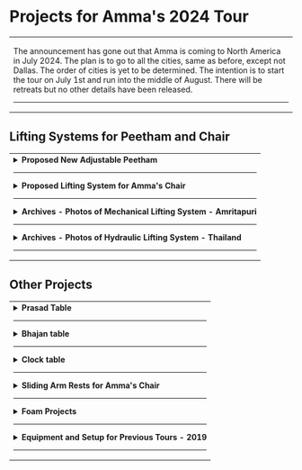 # Projects for Amma's 2024 Tour

<table>
<tr>
<td>

<!-- Created this repo - March 31, 2024 -->

The announcement has gone out that Amma is coming to North America in July 2024. The plan is to go to all the cities, same as before, except not Dallas. The order of cities is yet to be determined. The intention is to start the tour on July 1st and run into the middle of August. There will be retreats but no other details have been released.

---

</td>
</tr>
</table>

## Lifting Systems for Peetham and Chair

<table>
<tr>
<td>

<details>
<summary><b>Proposed New Adjustable Peetham</b></summary>

---

We are planning to build a smaller peetham with the following dimensions:

- Width, side-to-side - 47 inches
- Length, front-to-back - 34 inches
- Thickness of peetham platform (not including unistrut lifting system) - No estimate yet
- Total height - Adjustable from 12 inches to 17.5 inches.

Height of peetham should be adjustable to anywhere within the range, rather than only at certain "stops".

Currently we are considering using actuators to raise and lower the peetham. This is probably preferable to the other options: hydraulics or mechanical crank and gear systems (see photos in archives).

[Link to place that sells actuators](https://www.linak.com/products/linear-actuators)

Amma's attendants request that the height of the peetham should be adjustable using a remote. Further they request extra remotes (4 for each lifting system) so that hopefully not all of them get lost or misplaced.

One suggestion (for an easier design and build) is that the peetham might move forward or backward a few inches when it is raised or lowered. There is no official approval or disapproval of this idea, but approval seems unlikely.

The actuators may be noisy but we don't know how noisy. It may be possible to muffle the noise.

</details>

---

<details>
<summary><b>Proposed Lifting System for Amma's Chair</b></summary>

---

We need the same type of lifting system for adjusting the height of Amma's chair during darshan. It would probably be much the same as the system for the peetham as described above.

The height and other specifications will be posted here soon. It seems there will be enough room under the chair for the lifting system, more room than under the peetham.

</details>

---

<details>
<summary><b>Archives - Photos of Mechanical Lifting System - Amritapuri</b></summary>

---

This lifting system was built in India around 2007 by Amma's son Jitendra, using hardware obtained in India.

Amma's chair in Amritapuri also has a similar lifting system but no photos could be provided because the mechanisms are hidden inside the woodwork of the chair.

Image 2 - Sprockets and chain drive. The crank is on the bottom. The chain looks like regular bicycle chain. Are all the sprockets the same diameter? Why is there a spring near the center sprocket?

![image 2](/images/02_gears_closeup.jpg)

---

Image 3 - View of main frame and entire route of the chain. The tie rods move up and down as they are turned by the chain and crank. There is mounting plate on the top of the wooden leg which has a nut embedded. The tie rod is threaded through this nut. As the tie rod turns the nut goes up and down relative to the rod. This nut is embedded in the leg and therefore as the tie rod turns the leg telescopes up or down.

![image 3](/images/03_chain_overview.jpg)

---

Image 4 - Top view of platform, assembled. Hardware is hidden.

![image 4](/images/04_platform_w_carpet.jpg)

---

Image 5 - Main frame with top platform removed

![image 5](/images/05_platform_off.jpg)

---

Image 6 - Bottom view of assembled platform, turned upside down for disassembly. Notice the crank for changing height of platform. The platform is transported as one piece.

![image 6](/images/06_platform_on.jpg)

---

Image 7 - Tie rod with nut and cotter pins. Tie rod has a groove for pins.

![image 7](/images/07_tie_rod_w_nut.jpg)

---

Image 8 - Tie rod with nut and cotter pins, a bit closer

![image 8](/images/08_tie_rod_w_nut_2.jpg)

---

Image 9 - Custom machined nut

![image 9](/images/09_nut_closeup.jpg)

---

Image 10 - Custom machined nut, again

![image 10](/images/10_nut_closeup_2.jpg)

---

Image 11 - Set of parts for one leg -

1. Tie rod, stainless steel, 12 mm dia (recommend increase to 14 or 16 mm)
1. Machined nut
1. Cotter pins (2)
1. Nuts, unmodified (2)
1. Sprocket
1. Roller bearing
1. Mounting plate
1. Bushing, outer part
1. Bushing, inner part
1. T-shaped piece, flat

![image 11](/images/11_tie_rod_parts_list.jpg)

---

Image 12 - Tie rod with machined nut, cotter pins, and bushing consisting of 2 pieces

![image 12](/images/12_tie_rod_w_blue_bushing.jpg)

---

Image 13 - Close up of tie rod and nut. The cotter pin goes into the groove on the tie rod and locks into the notch on the machined nut.

![image 13](/images/13_tie_rod_w_blue_bushing_2.jpg)

---

Image 14 - Close up of bushing. What is the blue component made of?

![image 14](/images/14_tie_rod_w_blue_bushing_3.jpg)

---

Image 15 - Mounting plate with embedded nut. This plate is where the tie rod assembly connects to the top of the telescoping leg.

![image 15](/images/15_mounting_plate.jpg)

---

Image 16 - Other side of mounting plate with embedded nut

![image 16](/images/16_mounting_plate_2.jpg)

---

Image 17 - This is where one of the tie rods emerges from the main frame. The sprockets, chain, and entire main frame stay together and move up or down as a unit. As the crank is turned and the tie rods also turn, the unmodified nut moves up or down the tie rod. This nut is embedded in the mounting plate and so is prevented from turning as the tie rod turns. As the tie rod moves up or down, it forces the leg to extend or retract. It appears there is another bearing embedded in the main frame where the tie rod emerges.

![image 17](/images/17_lifting_site.jpg)

---

Image 18 - Lower tie rod assembly. Notice the slot in the top of the tie rod. The T-shaped piece (see image 11) fits into this slot and creates a strong connection to the sprocket.

![image 18](/images/18_tie_rod_assembly.jpg)

---

Image 19 - Lower tie rod assembly. What is the purpose of the small piece of plywood above the nut?

![image 19](/images/19_tie_rod_assembly_2.jpg)

---

Image 20 - Close up of upper tie rod, sprocket, bearing, bushing, and machined nut. The entire weight of the platform rests on these four sets of roller bearings, one on each leg. It seems that the bearing is firmly attached to the bushing, which in turn is firmly attached to the tie rod. When everything is assembled, the roller bearing is underneath the main frame, supporting the entire platform. There is (must be?) a raceway that accommodates the bearing where the tie rod comes through the main frame. This area is shown in image 17.

![image 20](/images/20_bearing_assembly.jpg)

---

Image 21 - Close up of upper tie rod, bearing, bushing, and machined nut, assembled.

![image 21](/images/21_bearing_closeup.jpg)

---

Image 22 - One complete leg assembly

![image 22](/images/22_assembled_leg.jpg)

---

Image 23 - Leg assembly sitting next to main frame

![image 23](/images/23_leg_in_context.jpg)

---

Image 24 - Another view of leg assembly sitting next to main frame. In this image, we can more clearly imagine there must be a raceway embedded in the main frame that accepts the roller bearing on the tie rod assembly

Apparently the partially assembled leg is inserted from underneath, and then the sprocket is installed on top. Then the T-shaped piece goes into the slot on top of the tie rod. Finally there is a nut that secures the sprocket to the top end of the tie rod.

![image 24](/images/24_leg_in_context_2.jpg)

---

Image 1 - Bottom view of leg

![image 1](/images/01_leg_side_view_.jpg)

---

### Images of Upgraded Piston

(Piston is another name for tie rod)

---

Image 25

![image 25](/images/new_piston_1_assembly.jpg)

---

Image 26

![image 26](/images/new_piston_2_threaded.jpg)

---

Image 27

![image 27](/images/new_piston_3_w_bearing_sprocket.jpg)

---

Image 28

![image 28](/images/new_piston_4_w_bearing.jpg)

</details>

---

<details>

<summary><b>Archives - Photos of Hydraulic Lifting System - Thailand</b></summary>

---

System for raising Amma's chair automatically, used in Thailand.

![image hs1](/images/hydraulic_system_1_bottom.jpg)
![image hs2](/images/hydraulic_system_2_scale.jpg)
![image hs3](/images/hydraulic_system_3_side.jpg)
![image hs4](/images/hydraulic_system_4_back.jpg)
![image hs5](/images/hydraulic_system_5_front.jpg)
![image hs6](/images/hydraulic_system_6_technicians.jpg)
![image hs7](/images/hydraulic_system_7_back_corner.jpg)

</details>

---

</td>
</tr>
</table>

## Other Projects

<table>
<tr>
<td>

<details>

<summary><b>Prasad Table</b></summary>

---

- Dimensions - ???
- should have system for adjusting height during darshan

![image ptA](/images/prasad_table_A_side.jpg)
![image ptB](/images/prasad_table_B_adjuster.jpg)
![image ptC](/images/prasad_table_C_lifter.jpg)
![image ptD](/images/prasad_table_D_by_chair.jpg)

</details>

---

<details>

<summary><b>Bhajan table</b></summary>

---

This is the table that Amma beats with a stick during bhajans. The table has a groove on top where the stick is supposed to be.

- 12.5 x 22 x 25.5 inches high

Height includes the wheels.

![image bt1](/images/bhajan_table_1_side.jpg)
![image bt2](/images/bhajan_table_2_side.jpg)
![image bt2](/images/bhajan_table_3_top_best.jpg)
![image bt2](/images/bhajan_table_4_top.jpg)

</details>

---

<details>

<summary><b>Clock table</b></summary>

---

- Dimensions - ???
- is on wheels

![image bt1](/images/clock_table_1.jpg)

---

Notice the small lamp attached to the table with a clip. During mediation when the lights are dim, the light shines on the clock, allowing Amma to see the time.

Why do we need a separate clock table?

Instead we could set the clock on the bhajan table during meditation. For illumination, we could have one or more small LED lights that are velcroed to the top of the clock. Or maybe we can find a clock with an illuminated face.

![image bt2](/images/clock_table_2.jpg)

</details>

---

<details>

<summary><b>Sliding Arm Rests for Amma's Chair</b></summary>

---

- Each arm rests slides to the side
- Height of arm rests is adjustable
- Do the arm rests need be removable?

Click to view demo on YouTube -

[![click to view demo on YouTube](/images/video_icon.jpg)](https://youtu.be/pPd62WW21jU 'Adjustable arm rests')

</details>

---

<details>

<summary><b>Foam Projects</b></summary>

---

Half moon cushion

- Memory foam
- 13 x 13 x 1.75 inches
- Quantity needed - 2

![image c1](/images/cushion_1_half_moon.jpg)

---

Back cushion - soft version

- Memory foam
- 15 x 20 x 1.75 inches
- Quantity needed - 2
- On left in photo

Back cushion - firm version

- Firm foam
- 21 x 12 x 2.5 inches
- Quantity needed - 2
- On right in photo

![image c2_n_3](/images/cushion_2_and_3_back.jpg)

---

Peetham arm rests

- should be weighted, 5 - 7 pounds
- 12 x 20 x 8.5 height
- There should be two arm rests, one for each side, right?

![image c4](/images/cushion_4_peetham_armrest.jpg)

---

Peetham arm rest with additional cushion on top

- Dimensions of additional cushion on top - ???
- Is the additional cushion on top different from the back cushion firm version?

![image c5](/images/cushion_5_peetham_armrest_w_topper.jpg)

</details>

---

<details>

<summary><b>Equipment and Setup for Previous Tours - 2019</b></summary>

---

[Link to old (2019) info about Amma's tours of North America](https://github.com/cloudobserver/ammas-tour-info-2019/blob/master/README.md) including -

- Darshan Setup
- Amma's Chair - Dimensions
- Amma's Chair - Technical Drawings and Sketches
- Darshan Table
- Chair Cushion and Foot Cushions
- Chair Blocks
- Zip Ties for Chair Blocks
- Flower Basket for Amma's Chair
- Amma's Peetham
- Swami's Chair
- Swami's Table
- Amma's Bhajan Book Stand - 2006
- Electrical Power
- Stage Heater for Amma
- Fans
- Stage
- Amma's Stairs
- Stage carpets
- Gaffers Tape and Taping the Stage
- Amma's Side Room
- Stage Lighting
- Devi Bhava

</details>

---

</td>
</tr>
</table>
